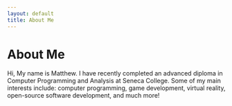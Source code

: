 ```yaml
---
layout: default
title: About Me
---
```


# About Me

Hi, My name is Matthew. I have recently completed an advanced diploma in Computer Programming and Analysis at Seneca College. Some of my main interests include: computer programming, game development, virtual reality, open-source software development, and much more!
